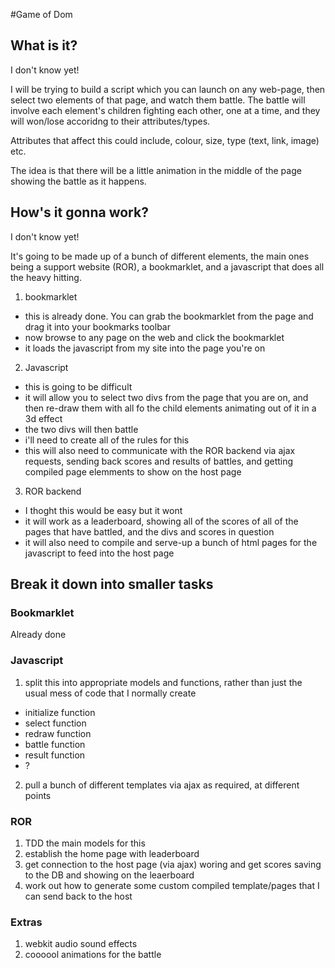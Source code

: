 #Game of Dom

## What is it?

I don't know yet! 

I will be trying to build a script which you can launch on any web-page, then select two elements of that page, and watch them battle. The battle will involve each element's children fighting each other, one at a time, and they will won/lose accoridng to their attributes/types.

Attributes that affect this could include, colour, size, type (text, link, image) etc.

The idea is that there will be a little animation in the middle of the page showing the battle as it happens.

## How's it gonna work?

I don't know yet!

It's going to be made up of a bunch of different elements, the main ones being a support website (ROR), a bookmarklet, and a javascript that does all the heavy hitting.

1. bookmarklet
  - this is already done. You can grab the bookmarklet from the page and drag it into your bookmarks toolbar
  - now browse to any page on the web and click the bookmarklet
  - it loads the javascript from my site into the page you're on
2. Javascript
  - this is going to be difficult
  - it will allow you to select two divs from the page that you are on, and then re-draw them with all fo the child elements animating out of it in a 3d effect
  - the two divs will then battle
  - i'll need to create all of the rules for this
  - this will also need to communicate with the ROR backend via ajax requests, sending back scores and results of battles, and getting compiled page elemments to show on the host page
3. ROR backend
  - I thoght this would be easy but it wont
  - it will work as a leaderboard, showing all of the scores of all of the pages that have battled, and the divs and scores in question
  - it will also need to compile and serve-up a bunch of html pages for the javascript to feed into the host page

## Break it down into smaller tasks

### Bookmarklet

Already done
 
### Javascript

1. split this into appropriate models and functions, rather than just the usual mess of code that I normally create
  - initialize function
  - select function
  - redraw function
  - battle function
  - result function
  - ?
2. pull a bunch of different templates via ajax as required, at different points

### ROR

1. TDD the main models for this
2. establish the home page with leaderboard
3. get connection to the host page (via ajax) woring and get scores saving to the DB and showing on the leaerboard
4. work out how to generate some custom compiled template/pages that I can send back to the host

### Extras

1. webkit audio sound effects
2. coooool animations for the battle
